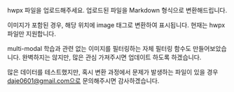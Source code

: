 hwpx 파일을 업로드해주세요. 업로드된 파일을 Markdown 형식으로 변환해드립니다.

이미지가 포함된 경우, 해당 위치에 image 태그로 변환하여 표시됩니다. 
현재는 hwpx 파일만 지원합니다.

multi-modal 학습과 관련 없는 이미지를 필터링하는 자체 필터링 함수도 만들어보았습니다. 
완벽하지는 않지만, 많은 관심 가져주시면 업데이트 하도록 하겠습니다. 

많은 데이터를 테스트했지만, 혹시 변환 과정에서 문제가 발생하는 파일이 있을 경우 daje0601@gmail.com으로 문의해주시면 감사하겠습니다.